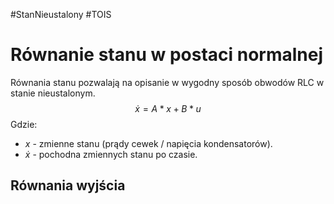 #StanNieustalony #TOIS 
# Równanie stanu w postaci normalnej

Równania stanu pozwalają na opisanie w wygodny sposób obwodów RLC w stanie nieustalonym.
$$
\dot{x} = A*x +B*u
$$
Gdzie:
- $x$ - zmienne stanu (prądy cewek / napięcia kondensatorów).
- $\dot{x}$ - pochodna zmiennych stanu po czasie.
## Równania wyjścia